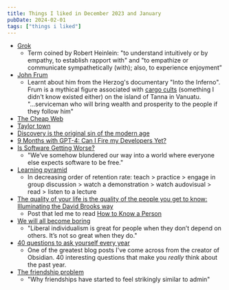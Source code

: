 ```yaml
---
title: Things I liked in December 2023 and January
pubDate: 2024-02-01
tags: ["things i liked"]
---
```


- [Grok](https://en.wikipedia.org/wiki/Grok)
    - Term coined by Robert Heinlein: "to understand intuitively or by empathy, to establish rapport with" and "to empathize or communicate sympathetically (with); also, to experience enjoyment"
- [John Frum](https://en.wikipedia.org/wiki/John_Frum)
    - Learnt about him from the Herzog's documentary "Into the Inferno". Frum is a mythical figure associated with [cargo cults](https://en.wikipedia.org/wiki/Cargo_cult) (something I didn't know existed either) on the island of Tanna in Vanuatu. "...serviceman who will bring wealth and prosperity to the people if they follow him"
- [The Cheap Web](https://potato.cheap/)
- [Taylor town](https://taylor.town/)
- [Discovery is the original sin of the modern age](https://www.strangeloopcanon.com/p/discovery-is-the-original-sin-of)
- [9 Months with GPT-4: Can I Fire my Developers Yet?](https://blog.boot.dev/computer-science/ai-taking-programming-jobs/)
- [Is Software Getting Worse?](https://stackoverflow.blog/2023/12/25/is-software-getting-worse/)
    - "We’ve somehow blundered our way into a world where everyone else expects software to be free."
- [Learning pyramid](https://en.wikipedia.org/wiki/Learning_pyramid)
    - In decreasing order of retention rate: teach > practice > engage in group discussion > watch a demonstration > watch audovisual > read > listen to a lecture
- [The quality of your life is the quality of the people you get to know: Illuminating the David Brooks way](https://jakeseliger.com/2023/11/28/the-quality-of-your-life-is-the-quality-of-the-people-you-get-to-know-illuminating-the-david-brooks-way/)
    - Post that led me to read [How to Know a Person](https://www.goodreads.com/book/show/112974860-how-to-know-a-person)
- [We will all become boring](https://www.louiseperry.co.uk/p/we-will-all-become-boring)
    - "Liberal individualism is great for people when they don’t depend on others. It’s not so great when they do."
- [40 questions to ask yourself every year](https://stephango.com/40-questions)
    - One of the greatest blog posts I've come across from the creator of Obsidian. 40 interesting questions that make you _really_ think about the past year.
- [The friendship problem](https://rojospinks.substack.com/p/the-friendship-problem)
    - "Why friendships have started to feel strikingly similar to admin"